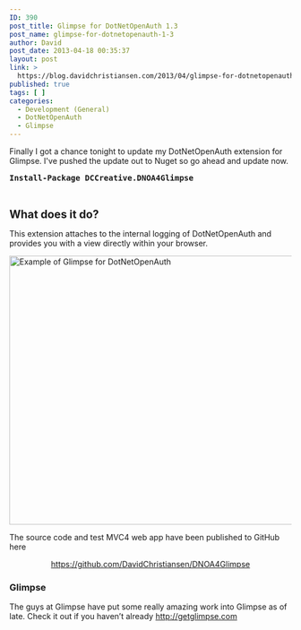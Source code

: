 ```yaml
---
ID: 390
post_title: Glimpse for DotNetOpenAuth 1.3
post_name: glimpse-for-dotnetopenauth-1-3
author: David
post_date: 2013-04-18 00:35:37
layout: post
link: >
  https://blog.davidchristiansen.com/2013/04/glimpse-for-dotnetopenauth-1-3/
published: true
tags: [ ]
categories:
  - Development (General)
  - DotNetOpenAuth
  - Glimpse
---
```

Finally I got a chance tonight to update my DotNetOpenAuth extension for Glimpse. I've pushed the update out to Nuget so go ahead and update now.
<pre><strong>Install-Package DCCreative.DNOA4Glimpse</strong></pre>
&nbsp;

<strong style="font-size: 1.4em;">What does it do?</strong>

This extension attaches to the internal logging of DotNetOpenAuth and provides you with a view directly within your browser.

<img class="aligncenter" title="Example of Glimpse for DotNetOpenAuth" alt="Example of Glimpse for DotNetOpenAuth" src="http://davidchristiansenblog.azurewebsites.net/wp-content/uploads/2013/04/LoginMyASP.NETMVCApplicationGoogleChrome.png" width="547" height="480" border="0" />

The source code and test MVC4 web app have been published to GitHub here
<p style="text-align: center;"><a href="https://github.com/DavidChristiansen/DNOA4Glimpse">https://github.com/DavidChristiansen/DNOA4Glimpse</a></p>

<h3><strong>Glimpse</strong></h3>
The guys at Glimpse have put some really amazing work into Glimpse as of late. Check it out if you haven’t already <a href="http://getglimpse.com">http://getglimpse.com</a>